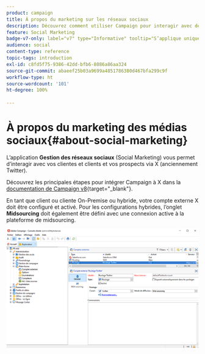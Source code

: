 ```yaml
---
product: campaign
title: À propos du marketing sur les réseaux sociaux
description: Découvrez comment utiliser Campaign pour interagir avec des clients et des clientes via Twitter.
feature: Social Marketing
badge-v7-only: label="v7" type="Informative" tooltip="S’applique uniquement à Campaign Classic v7"
audience: social
content-type: reference
topic-tags: introduction
exl-id: c8fd5f75-9386-42dd-bfb6-8086a86aa324
source-git-commit: abaeef25b03a9699a4851786380d467bfa299c9f
workflow-type: ht
source-wordcount: '101'
ht-degree: 100%

---
```


# À propos du marketing des médias sociaux{#about-social-marketing}

L’application **Gestion des réseaux sociaux** (Social Marketing) vous permet d’interagir avec vos clientes et clients et vos prospects via X (anciennement Twitter).

Découvrez les principales étapes pour intégrer Campaign à X dans la [documentation de Campaign v8](https://experienceleague.adobe.com/docs/campaign/campaign-v8/connect/ac-tw.html?lang=fr){target="_blank"}.

En tant que client ou cliente On-Premise ou hybride, votre compte externe X doit être configuré et activé. Pour les configurations hybrides, l’onglet **Midsourcing** doit également être défini avec une connexion active à la plateforme de midsourcing.

![](assets/tw-external-account.png)

